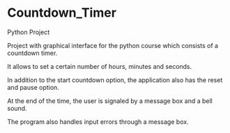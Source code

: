 # Countdown_Timer
Python Project

Project with graphical interface for the python course which consists of a countdown timer.

It allows to set a certain number of hours, minutes and seconds.

In addition to the start countdown option, the application also has the reset and pause option.

At the end of the time, the user is signaled by a message box and a bell sound.

The program also handles input errors through a message box.
